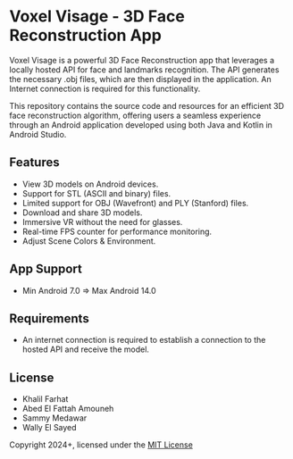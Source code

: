 # Voxel Visage - 3D Face Reconstruction App

Voxel Visage is a powerful 3D Face Reconstruction app that leverages a locally hosted API for face and landmarks recognition. The API generates the necessary .obj files, which are then displayed in the application. An Internet connection is required for this functionality.

This repository contains the source code and resources for an efficient 3D face reconstruction algorithm, offering users a seamless experience through an Android application developed using both Java and Kotlin in Android Studio.

## Features

- View 3D models on Android devices.
- Support for STL (ASCII and binary) files.
- Limited support for OBJ (Wavefront) and PLY (Stanford) files.
- Download and share 3D models.
- Immersive VR without the need for glasses.
- Real-time FPS counter for performance monitoring.
- Adjust Scene Colors & Environment.
  
## App Support

- Min Android 7.0 => Max Android 14.0

## Requirements

- An internet connection is required to establish a connection to the hosted API and receive the model.
  
## License

- Khalil Farhat
- Abed El Fattah Amouneh
- Sammy Medawar
- Wally El Sayed

Copyright 2024+, licensed under the [MIT License](https://opensource.org/licenses/MIT)

